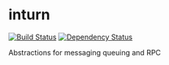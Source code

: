 inturn
======

[![Build Status](https://travis-ci.org/intuitivcloud/inturn.svg?branch=master)](https://travis-ci.org/intuitivcloud/inturn)
[![Dependency Status](https://david-dm.org/intuitivcloud/inturn.png)](https://david-dm.org/intuitivcloud/inturn)

Abstractions for messaging queuing and RPC
